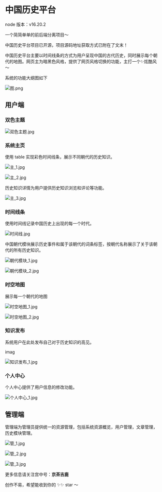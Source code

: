# 中国历史平台

node 版本：v16.20.2

一个简简单单的前后端分离项目～

中国历史平台项目已开源，项目源码地址获取方式已附在了文末！

中国历史平台主要以时间线条的方式为用户呈现中国的古代历史，同时展示每个朝代的地图。网页主为暗黑色风格，提供了网页风格切换的功能，主打一个✨炫酷风～

系统的功能大纲图如下

![图.png](images/%25E5%259B%25BE.png)

## 用户端

### 双色主题

![双色主题.jpg](images/%25E5%258F%258C%25E8%2589%25B2%25E4%25B8%25BB%25E9%25A2%2598.jpg)

### 系统主页

使用 table 实现彩色时间线条，展示不同朝代的历史知识。

![主_1.jpg](images/%25E4%25B8%25BB_1.jpg)

![主_2.jpg](images/%25E4%25B8%25BB_2.jpg)

历史知识详情为用户提供历史知识浏览和评论等功能。

![主_3.jpg](images/%25E4%25B8%25BB_3.jpg)

### 时间线条

使用时间线记录中国历史上出现的每一个时代。

![时间线.jpg](images/%25E6%2597%25B6%25E9%2597%25B4%25E7%25BA%25BF.jpg)

中国朝代模块展示历史事件和属于该朝代的词条标签，按朝代名称展示了关于该朝代的所有历史知识。

![朝代模块_1.jpg](images/%25E6%259C%259D%25E4%25BB%25A3%25E6%25A8%25A1%25E5%259D%2597_1.jpg)

![朝代模块_2.jpg](images/%25E6%259C%259D%25E4%25BB%25A3%25E6%25A8%25A1%25E5%259D%2597_2.jpg)

### 时空地图

展示每一个朝代的地图

![时空地图_1.jpg](images/%25E6%2597%25B6%25E7%25A9%25BA%25E5%259C%25B0%25E5%259B%25BE_1.jpg)

![时空地图_2.jpg](images/%25E6%2597%25B6%25E7%25A9%25BA%25E5%259C%25B0%25E5%259B%25BE_2.jpg)

### 知识发布

系统用户在此处发布自己对于历史知识的高见。

imag

![知识发布_1.jpg](images/%25E7%259F%25A5%25E8%25AF%2586%25E5%258F%2591%25E5%25B8%2583_1.jpg)

### 个人中心

个人中心提供了用户信息的修改功能。

![个人中心_1.jpg](images/%25E4%25B8%25AA%25E4%25BA%25BA%25E4%25B8%25AD%25E5%25BF%2583_1.jpg)

## 管理端

管理端为管理员提供统一的资源管理，包括系统资源概览，用户管理，文章管理，历史模块管理。

![管_1.jpg](images/%25E7%25AE%25A1_1.jpg)

![管_2.jpg](images/%25E7%25AE%25A1_2.jpg)

![管_3.jpg](images/%25E7%25AE%25A1_3.jpg)

更多信息请关注宫中号：**京茶吉鹿**

创作不易，希望能收到你的 ✨✨  star ～